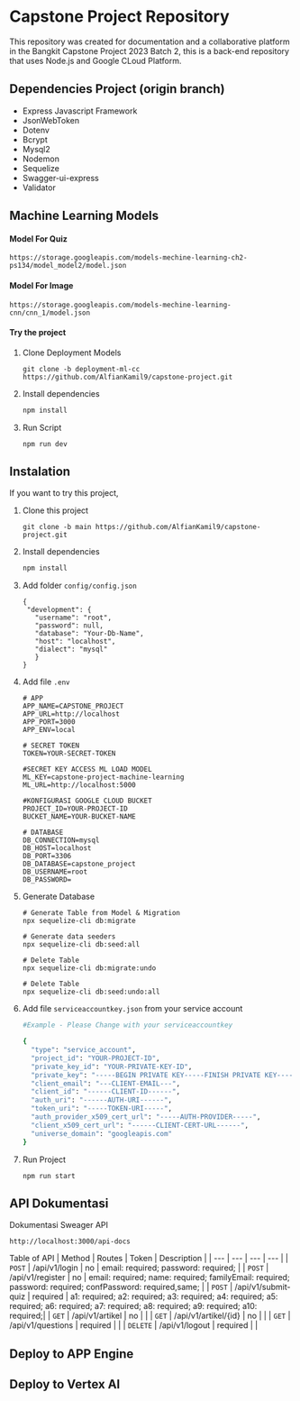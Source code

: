 ﻿# Capstone Project Repository
 This repository was created for documentation and a collaborative platform in the Bangkit Capstone Project 2023 Batch 2, this is a back-end repository that uses Node.js and Google CLoud Platform.
## Dependencies Project (origin branch)
- Express Javascript Framework
- JsonWebToken
- Dotenv
- Bcrypt
- Mysql2
- Nodemon
- Sequelize
- Swagger-ui-express
- Validator
## Machine Learning Models
#### Model For Quiz
   
   ```ModelQuiz
   https://storage.googleapis.com/models-mechine-learning-ch2-ps134/model_model2/model.json
   ```
#### Model For Image

   ```ModelImage
   https://storage.googleapis.com/models-mechine-learning-cnn/cnn_1/model.json
   ```
#### Try the project
1. Clone Deployment Models
   
   ```Clone
   git clone -b deployment-ml-cc https://github.com/AlfianKamil9/capstone-project.git
   ```
2. Install dependencies
   
   ```Bash
   npm install
   ```
3. Run Script
   
   ```Script
   npm run dev
   ```
## Instalation 
If you want to try this project,
1. Clone this project
   
   ```Clone
   git clone -b main https://github.com/AlfianKamil9/capstone-project.git
   ````
2. Install dependencies

   ```Bash
   npm install
   ```
3. Add folder `config/config.json`

   ```Bashline
   {
    "development": {
      "username": "root",
      "password": null,
      "database": "Your-Db-Name",
      "host": "localhost",
      "dialect": "mysql"
      }
   }
   ```
4. Add file `.env`

   ```Bashenv
   # APP
   APP_NAME=CAPSTONE_PROJECT
   APP_URL=http://localhost
   APP_PORT=3000
   APP_ENV=local
   
   # SECRET TOKEN
   TOKEN=YOUR-SECRET-TOKEN
   
   #SECRET KEY ACCESS ML LOAD MODEL
   ML_KEY=capstone-project-machine-learning
   ML_URL=http://localhost:5000
   
   #KONFIGURASI GOOGLE CLOUD BUCKET
   PROJECT_ID=YOUR-PROJECT-ID
   BUCKET_NAME=YOUR-BUCKET-NAME
   
   # DATABASE
   DB_CONNECTION=mysql
   DB_HOST=localhost
   DB_PORT=3306
   DB_DATABASE=capstone_project
   DB_USERNAME=root
   DB_PASSWORD=
   ```

5. Generate Database
   
   ```Bashdb
   # Generate Table from Model & Migration
   npx sequelize-cli db:migrate
 
   # Generate data seeders
   npx sequelize-cli db:seed:all
 
   # Delete Table
   npx sequelize-cli db:migrate:undo
 
   # Delete Table
   npx sequelize-cli db:seed:undo:all
   ```

6. Add file `serviceaccountkey.json` from your service account

   ```bash
   #Example - Please Change with your serviceaccountkey

   {
     "type": "service_account",
     "project_id": "YOUR-PROJECT-ID",
     "private_key_id": "YOUR-PRIVATE-KEY-ID",
     "private_key": "-----BEGIN PRIVATE KEY-----FINISH PRIVATE KEY-----"
     "client_email": "---CLIENT-EMAIL---",
     "client_id": "------CLIENT-ID------",
     "auth_uri": "------AUTH-URI------",
     "token_uri": "-----TOKEN-URI-----",
     "auth_provider_x509_cert_url": "-----AUTH-PROVIDER-----",
     "client_x509_cert_url": "------CLIENT-CERT-URL------",
     "universe_domain": "googleapis.com"
   }
   
   ```
7. Run Project

   ```Bashrun
   npm run start
   ```

## API Dokumentasi
Dokumentasi Sweager API
```Bashlink
http://localhost:3000/api-docs
```
Table of API
| Method | Routes | Token | Description |
| ---    |  ---   | ---  | ---         |
| `POST` | /api/v1/login | no | email: required;  password: required; |
| `POST` | /api/v1/register | no | email: required; name: required; familyEmail: required; password: required; confPassword: required,same; |
| `POST` | /api/v1/submit-quiz | required | a1: required; a2: required; a3: required; a4: required; a5: required; a6: required; a7: required; a8: required; a9: required; a10: required;|
| `GET`  | /api/v1/artikel | no | |
| `GET`  | /api/v1/artikel/{id} | no | |
| `GET` | /api/v1/questions | required | |
| `DELETE` | /api/v1/logout | required | |
## Deploy to APP Engine 
## Deploy to Vertex AI
